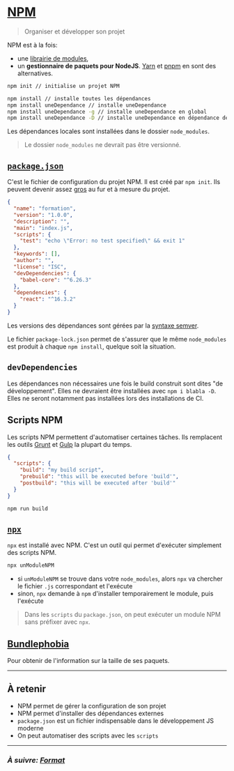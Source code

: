 # [NPM](https://www.npmjs.com/)

> Organiser et développer son projet

NPM est à la fois:
- une [librairie de modules](https://www.npmjs.com/),
- un **gestionnaire de paquets pour NodeJS**. [Yarn](https://yarnpkg.com/) et [pnpm](https://pnpm.io/fr/) en sont des alternatives.


```bash
npm init // initialise un projet NPM

npm install // installe toutes les dépendances
npm install uneDependance // installe uneDependance
npm install uneDependance -g // installe uneDependance en global
npm install uneDependance -D // installe uneDependance en dépendance de développement
```

Les dépendances locales sont installées dans le dossier `node_modules`.

> Le dossier `node_modules` ne devrait pas être versionné.

## [`package.json`](https://docs.npmjs.com/getting-started/using-a-package.json)

C'est le fichier de configuration du projet NPM. Il est créé par `npm init`. Ils peuvent devenir assez [gros](https://gitlab.com/mapcontrib/mapcontrib.next/blob/develop/packages/web/package.json) au fur et à mesure du projet.

```json
{
  "name": "formation",
  "version": "1.0.0",
  "description": "",
  "main": "index.js",
  "scripts": {
    "test": "echo \"Error: no test specified\" && exit 1"
  },
  "keywords": [],
  "author": "",
  "license": "ISC",
  "devDependencies": {
    "babel-core": "^6.26.3"
  },
  "dependencies": {
    "react": "^16.3.2"
  }
}
```

Les versions des dépendances sont gérées par la [syntaxe semver](https://docs.npmjs.com/files/package.json#dependencies).

Le fichier `package-lock.json` permet de s'assurer que le même `node_modules` est produit à chaque `npm install`, quelque soit la situation.

## `devDependencies`

Les dépendances non nécessaires une fois le build construit sont dites "de développement".
Elles ne devraient être installées avec `npm i blabla -D`. Elles ne seront notamment pas installées lors des installations de CI.

## Scripts NPM

Les scripts NPM permettent d'automatiser certaines tâches. Ils remplacent les outils [Grunt](https://gruntjs.com/) et [Gulp](https://gulpjs.com/) la plupart du temps.

```json
{
  "scripts": {
    "build": "my build script",
    "prebuild": "this will be executed before 'build'",
    "postbuild": "this will be executed after 'build'"
  }
}
```

```bash
npm run build
```

## [`npx`](https://medium.com/@maybekatz/introducing-npx-an-npm-package-runner-55f7d4bd282b)

`npx` est installé avec NPM. C'est un outil qui permet d'exécuter simplement des scripts NPM.

```bash
npx unModuleNPM
```

- si `unModuleNPM` se trouve dans votre `node_modules`, alors `npx` va chercher le fichier `.js` correspondant et l'exécute
- sinon, `npx` demande à `npm` d'installer temporairement le module, puis l'exécute

> Dans les `scripts` du `package.json`, on peut exécuter un module NPM sans préfixer avec `npx`.

## [Bundlephobia](https://bundlephobia.com/)

Pour obtenir de l'information sur la taille de ses paquets.


---

## À retenir

- NPM permet de gérer la configuration de son projet
- NPM permet d'installer des dépendances externes
- `package.json` est un fichier indispensable dans le développement JS moderne
- On peut automatiser des scripts avec les `scripts`


---

### _À suivre: [Format](./6-4_clean.md)_
